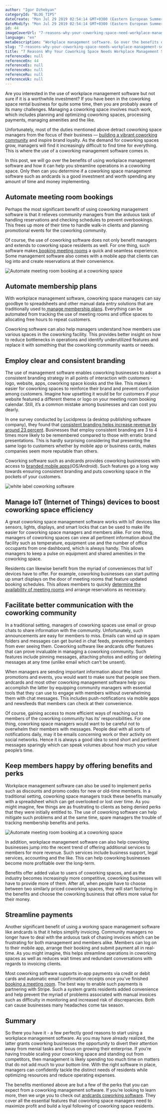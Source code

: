 ```yaml
---
author: "Igor Dzhebyan"
categoryId: "BLOG_TIPS"
dateCreate: "Mon Jul 29 2019 02:54:14 GMT+0300 (Eastern European Summer Time)"
dateModify: "Mon Jul 29 2019 02:54:14 GMT+0300 (Eastern European Summer Time)"
id: 44
imageCoverUrl: "7-reasons-why-your-coworking-space-need-workplace-management-software-cover.jpg"
language: "en"
metaDescription: "Workplace management software. Go over the benefits of using this software and find out how it can help you streamline operations in a coworking space."
slug: "7-reasons-why-your-coworking-space-needs-workplace-management-software"
title: "7 Reasons Why Your Coworking Space Needs Workplace Management Software"
referenceDe: null
referenceEn: 44
referenceEs: null
referenceKo: null
referenceRu: null
referenceUk: null
---
```


Are you interested in the use of workplace management software but not sure if it is a worthwhile investment? If you have been in the coworking space rental business for quite some time, then you are probably aware of its many challenges. Managing a coworking space involves much work, which includes planning and optimizing coworking spaces, processing payments, managing amenities and the like.

Unfortunately, most of the duties mentioned above detract coworking space managers from the focus of their business — [building a vibrant coworking community](https://andcards.com/blog/tips/how-to-develop-and-facilitate-the-community-at-a-coworking-space) and inspire brand loyalty. As the demand for coworking spaces grow, managers will find it increasingly difficult to find time for everything. This is where the use of a coworking management software comes in.

In this post, we will go over the benefits of using workplace management software and how it can help you streamline operations in a coworking space. Only then can you determine if a coworking space management software such as andcards is a good investment and worth spending any amount of time and money implementing.

## Automate meeting room bookings

Perhaps the most significant benefit of using coworking management software is that it relieves community managers from the arduous task of handling reservations and checking schedules to prevent overbookings. This frees up more of their time to handle walk-in clients and planning promotional events for the coworking community. 

Of course, the use of coworking software does not only benefit managers and extends to coworking space residents as well. For one thing, such software makes[ booking meeting rooms](https://andcards.com/blog/software/meeting-room-booking-statistics) a quick and seamless experience. Some management software also comes with a mobile app that clients can log into and create reservations at their convenience.

![Automate meeting room booking at a coworking space](https://s3.ap-northeast-2.amazonaws.com/blogs.andcards.com/7-reasons-why-your-coworking-space-need-workplace-management-software-1.jpg|height=800,width=1600)

## Automate membership plans

With workplace management software, coworking space managers can say goodbye to spreadsheets and other manual data entry solutions that are traditionally used to[ manage membership plans](https://andcards.com/blog/software/membership-management-at-coworking-space). Everything can be automated from tracking the use of meeting rooms and office spaces to allocating free hours to repeat customers.

Coworking software can also help managers understand how members use various spaces in the coworking facility. This provides better insight on how to reduce bottlenecks in operations and identify underutilized features and replace it with something that the coworking community wants or needs.

## Employ clear and consistent branding

The use of management software enables coworking businesses to adopt a consistent branding strategy in all points of interaction with customers - logo, website, apps, coworking space kiosks and the like. This makes it easier for coworking spaces to reinforce their brand and prevent confusion among customers. Imagine how upsetting it would be for customers if your website featured a different theme or logo on your meeting room booking calendar. Still, it’s a common mistake among businesses and can cost you dearly.

In one survey conducted by Lucidpress (a desktop publishing software company), they found that [consistent branding helps increase revenue by around 23 percent](https://www.lucidpress.com/blog/25-branding-stats-facts). Businesses that employ consistent branding are 3 to 4 times more likely to be remembered compared to those with erratic brand presentations. This is hardly surprising considering that presenting the same logo to customers whether by mobile app or business cards, makes companies seem more reputable than others. 

Coworking software such as andcards provides coworking businesses with access to [branded mobile apps](https://andcards.com/blog/software/what-is-white-label-for-coworking-software)(iOS/Android). Such features go a long way towards ensuring consistent branding and puts coworking space in the pockets of your customers.

![white label coworking software](https://d7ccq1i35b0cj.cloudfront.net/andcards-my-workspaces-main-futurespace-light-en-1920-1200.jpg|height=1200,width=1920)

## Manage IoT (Internet of Things) devices to boost coworking space efficiency

A great coworking space management software works with IoT devices like sensors, lights, displays, and smart locks that can be used to make life easier for coworking space managers and members alike. For one thing, managers of coworking spaces can view all pertinent information about the facility such as temperature, equipment use and the number of office occupants from one dashboard, which is always handy. This allows managers to keep a pulse on equipment and shared amenities in the coworking space.

Residents can likewise benefit from the myriad of conveniences that IoT devices have to offer. For example, coworking businesses can start putting up smart displays on the door of meeting rooms that feature updated booking schedules. This allows members to quickly [determine the availability of meeting rooms](https://andcards.com/features/bookings) and arrange reservations as necessary.

## Facilitate better communication with the coworking community

In a traditional setting, managers of coworking spaces use email or group chats to share information with the community. Unfortunately, such announcements are easy for members to miss. Emails can wind up in spam folders and messages can get buried in chat feeds, preventing members from ever seeing them. Coworking software like andcards offer features that can prove invaluable in managing a coworking community. Such features include pinning messages, attaching photos and editing or deleting messages at any time (unlike email which can’t be unsent).

When managers are sending important information about the latest promotions and events, you would want to make sure that people see them. andcards and most other coworking management software help you accomplish the latter by equipping community managers with essential tools that they can use to engage with members without overwhelming them with chat messages. This includes push-notifications via mobile apps and newsfeeds that members can check at their convenience.

Of course, gaining access to more efficient ways of reaching out to members of the coworking community has its’ responsibilities. For one thing, coworking space managers would want to be careful not to overwhelm their members with messages. People deal with all sorts of notifications daily, may it be emails concerning work or their activity on social networks. Hence it is always a good idea to send short and pertinent messages sparingly which can speak volumes about how much you value people’s time.

## Keep members happy by offering benefits and perks

Workplace management software can also be used to implement perks such as discounts and promo codes for new or old-time members. In a traditional setting, coworking space managers track these benefits manually with a spreadsheet which can get overlooked or lost over time. As you might imagine, few things are as frustrating to clients as being denied perks that they were initially entitled to. The use of coworking software can help mitigate such problems and at the same time, spare managers the trouble of tracking membership benefits and perks. 

![Automate meeting room booking at a coworking space](https://s3.ap-northeast-2.amazonaws.com/blogs.andcards.com/7-reasons-why-your-coworking-space-need-workplace-management-software-2.jpg|height=800,width=1600)

In addition, workplace management software can also help coworking businesses jump into the recent trend of offering additional services to members for more revenue. Such services include business support, legal services, accounting and the like. This can help coworking businesses become more profitable over the long-term.

Benefits offer added value to users of coworking spaces, and as the industry becomes increasingly more competitive, coworking businesses will have to provide more of them. After all, when people have to choose between two similarly priced coworking spaces, they will start factoring in the benefits and choose the coworking business that offers more value for their money.

## Streamline payments

Another significant benefit of using a working space management software like andcards is that it helps simplify invoicing. Community managers no longer have to deal with the arduous task of chasing invoices which can be frustrating for both management and members alike. Members can log on to their mobile app, arrange their booking and submit payment all in real-time. As you might imagine, this helps streamline operations in coworking spaces as well as reduces wait times and redundant conversations with regards to invoicing clients. 

Most coworking software supports in-app payments via credit or debit cards and automatic email confirmation receipts once you’ve finished [booking a meeting room](https://andcards.com/blog/software/booking-meeting-rooms-at-coworking-space). The best way to enable such payments is partnering with Stripe. Such a system grants residents added convenience and help prevent the myriad of problems associated with manual invoices such as difficulty in monitoring and increased risk of discrepancies. Both can cause businesses many headaches come tax season.

## Summary

So there you have it - a few perfectly good reasons to start using a workplace management software. As you may have already realized, the latter grants coworking businesses the opportunity to divert their attention away from menial tasks and focus on growing their enterprise. If you’re having trouble scaling your coworking space and standing out from competitors, then management is likely spending too much time on matters that do not add much to your bottom line. With the right software in place, managers can confidently tackle the distinct needs of residents while optimizing resources and reduce operating expenses.

The benefits mentioned above are but a few of the perks that you can expect from a coworking management software. If you’re looking to learn more, then we urge you to check out [andcards coworking software](https://andcards.com/). They cover all the essential features that coworking space managers need to maximize profit and build a loyal following of coworking space residents.

